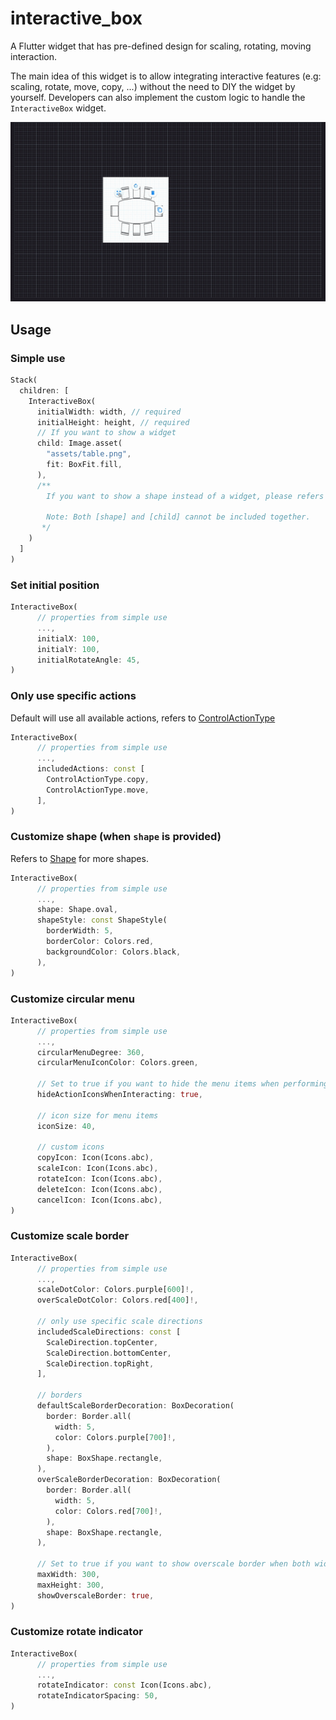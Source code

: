 <!--
This README describes the package. If you publish this package to pub.dev,
this README's contents appear on the landing page for your package.

For information about how to write a good package README, see the guide for
[writing package pages](https://dart.dev/guides/libraries/writing-package-pages).

For general information about developing packages, see the Dart guide for
[creating packages](https://dart.dev/guides/libraries/create-library-packages)
and the Flutter guide for
[developing packages and plugins](https://flutter.dev/developing-packages).
-->

# interactive_box

A Flutter widget that has pre-defined design for scaling, rotating, moving interaction. 

The main idea of this widget is to allow integrating interactive features (e.g: scaling, rotate, move, copy, ...) without the need to DIY the widget by yourself. Developers can also implement the custom logic to handle the `InteractiveBox` widget.

![demo](https://raw.githubusercontent.com/Vong3432/interactive_box/main/demo/interactive_box_demo.gif)

## Usage

### Simple use
```dart
Stack(
  children: [
    InteractiveBox(
      initialWidth: width, // required
      initialHeight: height, // required
      // If you want to show a widget
      child: Image.asset(
        "assets/table.png",
        fit: BoxFit.fill,
      ), 
      /**
        If you want to show a shape instead of a widget, please refers to [Customize shape] in this README file below.

        Note: Both [shape] and [child] cannot be included together.
       */
    )
  ]
)

```

### Set initial position
```dart
InteractiveBox(
      // properties from simple use
      ...,
      initialX: 100, 
      initialY: 100, 
      initialRotateAngle: 45, 
)
```

### Only use specific actions
Default will use all available actions, refers to [ControlActionType](lib/src/enums/control_action_type_enum.dart)
```dart
InteractiveBox(
      // properties from simple use
      ...,
      includedActions: const [
        ControlActionType.copy,
        ControlActionType.move,
      ],
)
```

### Customize shape (when ``shape`` is provided)
Refers to [Shape](lib/src/enums/shape_enum.dart) for more shapes.
```dart
InteractiveBox(
      // properties from simple use
      ...,
      shape: Shape.oval,
      shapeStyle: const ShapeStyle(
        borderWidth: 5,
        borderColor: Colors.red,
        backgroundColor: Colors.black,
      ),
)
```

### Customize circular menu
```dart
InteractiveBox(
      // properties from simple use
      ...,
      circularMenuDegree: 360,
      circularMenuIconColor: Colors.green,

      // Set to true if you want to hide the menu items when performing interactive actions.
      hideActionIconsWhenInteracting: true,

      // icon size for menu items
      iconSize: 40, 

      // custom icons
      copyIcon: Icon(Icons.abc),
      scaleIcon: Icon(Icons.abc),
      rotateIcon: Icon(Icons.abc),
      deleteIcon: Icon(Icons.abc),
      cancelIcon: Icon(Icons.abc),
)
```
### Customize scale border
```dart
InteractiveBox(
      // properties from simple use
      ...,
      scaleDotColor: Colors.purple[600]!,
      overScaleDotColor: Colors.red[400]!,

      // only use specific scale directions
      includedScaleDirections: const [
        ScaleDirection.topCenter,
        ScaleDirection.bottomCenter,
        ScaleDirection.topRight,
      ],

      // borders
      defaultScaleBorderDecoration: BoxDecoration(
        border: Border.all(
          width: 5,
          color: Colors.purple[700]!,
        ),
        shape: BoxShape.rectangle,
      ),
      overScaleBorderDecoration: BoxDecoration(
        border: Border.all(
          width: 5,
          color: Colors.red[700]!,
        ),
        shape: BoxShape.rectangle,
      ),

      // Set to true if you want to show overscale border when both width and height is equal to maxWidth and maxHeight
      maxWidth: 300,
      maxHeight: 300,
      showOverscaleBorder: true,
)
```

### Customize rotate indicator
```dart
InteractiveBox(
      // properties from simple use
      ...,
      rotateIndicator: const Icon(Icons.abc),
      rotateIndicatorSpacing: 50,
)
```
